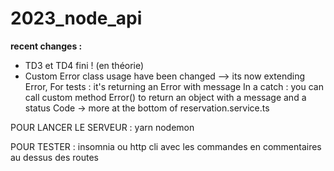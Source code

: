 # 2023_node_api

**recent changes :**

- TD3 et TD4 fini ! (en théorie)
- Custom Error class usage have been changed --> its now extending Error,
  For tests : it's returning an Error with message
  In a catch : you can call custom method Error() to return an object with a message and a status Code -> more at the bottom of reservation.service.ts


POUR LANCER LE SERVEUR : yarn nodemon

POUR TESTER : insomnia ou http cli avec les commandes en commentaires au dessus des routes
